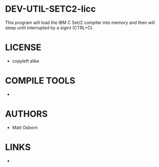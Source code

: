 # DEV-UTIL-SETC2-licc
This program will load the IBM C Set/2 compiler into memory and then will sleep until interrupted by a sigint (CTRL+C).

LICENSE
===============
* copyleft alike

COMPILE TOOLS
===============
* 
 
AUTHORS
===============
* Matt Osborn

LINKS
===============
* 
